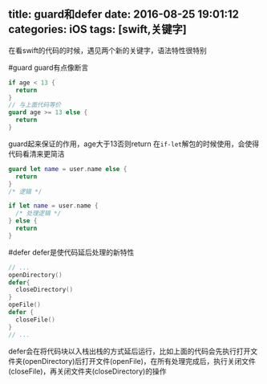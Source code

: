 title: guard和defer
date: 2016-08-25 19:01:12
categories: iOS
tags: [swift,关键字]
---
在看swift的代码的时候，遇见两个新的关键字，语法特性很特别
<!--more-->
#guard
guard有点像断言
```swift
if age < 13 {
  return
}
// 与上面代码等价
guard age >= 13 else {
  return
}
```
guard起来保证的作用，age大于13否则return
在`if-let`解包的时候使用，会使得代码看清来更简洁
```swift
guard let name = user.name else {
  return
}
/* 逻辑 */

if let name = user.name {
  /* 处理逻辑 */
} else {
  return
}
```

#defer
defer是使代码延后处理的新特性
```swift
// ...
openDirectory()
defer{
  closeDirectory()
}
opeFile()
defer {
  closeFile()
}
// ...
```
defer会在将代码块以入栈出栈的方式延后运行，比如上面的代码会先执行打开文件夹(openDirectory)后打开文件(openFile)，在所有处理完成后，执行关闭文件(closeFile)，再关闭文件夹(closeDirectory)的操作
